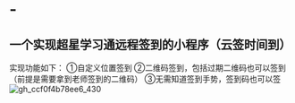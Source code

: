 # -
## 一个实现超星学习通远程签到的小程序（云签时间到）
实现功能如下：
①自定义位置签到
②二维码签到，包括过期二维码也可以签到（前提是需要拿到老师签到的二维码）
③无需知道签到手势，签到码也可以签
![gh_ccf0f4b78ee6_430](https://user-images.githubusercontent.com/88756141/193484732-c25f56b3-7484-4b97-a985-a6639a6f43d9.jpg)
